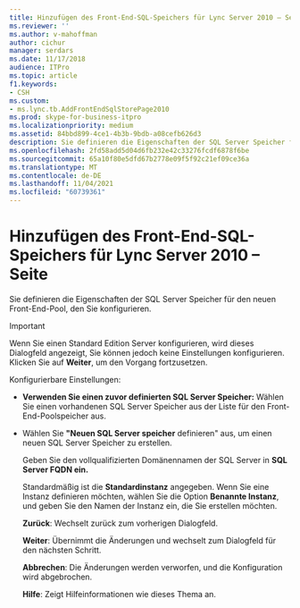 ```yaml
---
title: Hinzufügen des Front-End-SQL-Speichers für Lync Server 2010 – Seite
ms.reviewer: ''
ms.author: v-mahoffman
author: cichur
manager: serdars
ms.date: 11/17/2018
audience: ITPro
ms.topic: article
f1.keywords:
- CSH
ms.custom:
- ms.lync.tb.AddFrontEndSqlStorePage2010
ms.prod: skype-for-business-itpro
ms.localizationpriority: medium
ms.assetid: 84bbd899-4ce1-4b3b-9bdb-a08cefb626d3
description: Sie definieren die Eigenschaften der SQL Server Speicher für den neuen Front-End-Pool, den Sie konfigurieren.
ms.openlocfilehash: 2fd58add5d04d6fb232e42c33276fcdf6878f6be
ms.sourcegitcommit: 65a10f80e5dfd67b2778e09f5f92c21ef09ce36a
ms.translationtype: MT
ms.contentlocale: de-DE
ms.lasthandoff: 11/04/2021
ms.locfileid: "60739361"
---
```

# <a name="add-front-end-sql-store-page-for-lync-server-2010"></a>Hinzufügen des Front-End-SQL-Speichers für Lync Server 2010 – Seite
 
Sie definieren die Eigenschaften der SQL Server Speicher für den neuen Front-End-Pool, den Sie konfigurieren.
  
> [!IMPORTANT]
> Wenn Sie einen Standard Edition Server konfigurieren, wird dieses Dialogfeld angezeigt, Sie können jedoch keine Einstellungen konfigurieren. Klicken Sie auf **Weiter**, um den Vorgang fortzusetzen.
  
Konfigurierbare Einstellungen:
  
- **Verwenden Sie einen zuvor definierten SQL Server Speicher:** Wählen Sie einen vorhandenen SQL Server Speicher aus der Liste für den Front-End-Poolspeicher aus.
    
- Wählen Sie **"Neuen SQL Server speicher** definieren" aus, um einen neuen SQL Server Speicher zu erstellen.
    
    Geben Sie den vollqualifizierten Domänennamen der SQL Server in **SQL Server FQDN ein.**
    
    Standardmäßig ist die **Standardinstanz** angegeben. Wenn Sie eine Instanz definieren möchten, wählen Sie die Option **Benannte Instanz**, und geben Sie den Namen der Instanz ein, die Sie erstellen möchten.
    
  **Zurück**: Wechselt zurück zum vorherigen Dialogfeld.
  
  **Weiter**: Übernimmt die Änderungen und wechselt zum Dialogfeld für den nächsten Schritt.
  
  **Abbrechen**: Die Änderungen werden verworfen, und die Konfiguration wird abgebrochen.
  
  **Hilfe**: Zeigt Hilfeinformationen wie dieses Thema an.
  

